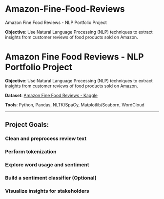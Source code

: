 # Amazon-Fine-Food-Reviews
Amazon Fine Food Reviews - NLP Portfolio Project


**Objective**: Use Natural Language Processing (NLP) techniques to extract insights from customer reviews of food products sold on Amazon. 

# Amazon Fine Food Reviews - NLP Portfolio Project

**Objective**: Use Natural Language Processing (NLP) techniques to extract insights from customer reviews of food products sold on Amazon.  

**Dataset**: [Amazon Fine Food Reviews - Kaggle](https://www.kaggle.com/datasets/snap/amazon-fine-food-reviews)  

**Tools**: Python, Pandas, NLTK/SpaCy, Matplotlib/Seaborn, WordCloud

---

## Project Goals:

### Clean and preprocess review text

### Perform tokenization

### Explore word usage and sentiment

### Build a sentiment classifier (Optional)

### Visualize insights for stakeholders
